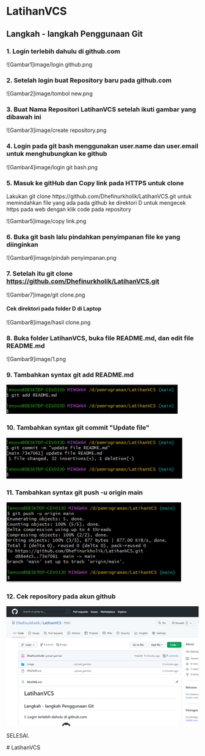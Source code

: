 # LatihanVCS
## Langkah - langkah Penggunaan Git
### 1. Login terlebih dahulu di github.com
![Gambar1]image/login github.png
### 2. Setelah login buat Repository baru pada github.com
![Gambar2]image/tombol new.png
### 3. Buat Nama Repositori LatihanVCS setelah ikuti gambar yang dibawah ini
![Gambar3]image/create repository.png
### 4. Login pada git bash menggunakan user.name dan user.email untuk menghubungkan ke github
![Gambar4]image/login git bash.png
### 5. Masuk ke gitHub dan Copy link pada HTTPS untuk clone
<p>Lakukan git clone https://github.com/Dhefinurkholik/LatihanVCS.git untuk memindahkan file yang ada pada github ke direktori D
untuk mengecek https pada web dengan klik code pada repository</p>

![Gambar5]image/copy link.png
### 6. Buka git bash lalu pindahkan penyimpanan file ke yang diinginkan
![Gambar6]image/pindah penyimpanan.png
### 7. Setelah itu git clone https://github.com/Dhefinurkholik/LatihanVCS.git
![Gambar7]image/git clone.png
#### Cek direktori pada folder D di Laptop
![Gambar8]image/hasil clone.png
### 8. Buka folder LatihanVCS, buka file README.md, dan edit file README.md 
![Gambar9]image/1.png
### 9. Tambahkan syntax git add README.md
![Gambar 10](image/2.png)
### 10. Tambahkan syntax git commit "Update file"
![Gambar 11](image/3.png)
### 11. Tambahkan syntax git push -u origin main
![gambar 12](image/4.png)
### 12. Cek repository pada akun github
![Gambar 13](image/5.png)
<p>SELESAI.</p># LatihanVCS